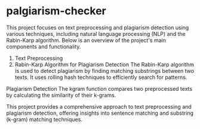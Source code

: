 # palgiarism-checker
This project focuses on text preprocessing and plagiarism detection using various techniques, including natural language processing (NLP) and the Rabin-Karp algorithm. Below is an overview of the project's main components and functionality.
1. Text Preprocessing
2. Rabin-Karp Algorithm for Plagiarism Detection
The Rabin-Karp algorithm is used to detect plagiarism by finding matching substrings between two texts. It uses rolling hash techniques to efficiently search for patterns.

 Plagiarism Detection
The kgram function compares two preprocessed texts by calculating the similarity of their k-grams.

This project provides a comprehensive approach to text preprocessing and plagiarism detection, offering insights into sentence matching and substring (k-gram) matching techniques.
